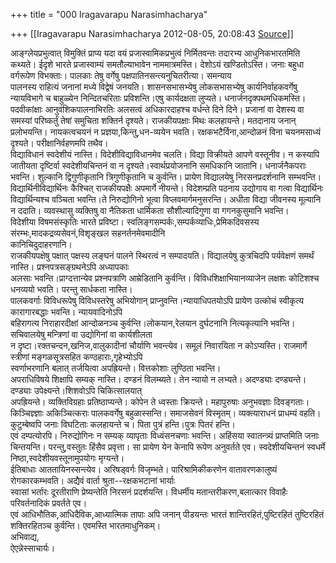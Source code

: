 +++
title = "000 Iragavarapu Narasimhacharya"

+++
[[Iragavarapu Narasimhacharya	2012-08-05, 20:08:43 [Source](https://groups.google.com/g/bvparishat/c/nU0UJpSl9io)]]



आङ्ग्लेयप्रभुत्वात् विमुक्तिं प्राप्य यदा वयं प्रजास्वामिकप्रभुत्वं निर्मितवन्तः तदारभ्य आधुनिकभारतमिति कथ्यते। ईदृशे भारते प्रजास्वाम्यं समतौल्याभावेन नाममात्रमस्ति। देशोऽयं खण्डितोऽस्ति। जनाः बहुधा वर्गरूपेण विभक्ताः। पालकाः तेषु वर्गेषु पक्षपातिनसन्त्यनुचितरीत्या। समन्याय  
पालनस्य राहित्यं जनानां मध्ये विद्वेषं जनयति। शासनसभासभ्येषु लोकसभासभ्येषु कार्यनिर्वाहकवर्गेषु न्यायविभागे च बाहुळ्येन निन्दितचरिताः प्रविशन्ति।एषु कार्यदक्षता लुप्यते। धनार्जनदृक्पथमधिकमस्ति। पदवीकांक्षाः आनुवंशिकपालनाभिरतिः अलसत्वं अधिकारदाहश्च वर्धन्ते दिने दिने। प्रजानां वा देशस्य वा समस्यां परिष्कर्तुं तेषां समुचिता शक्तिर्न दृश्यते। राजकीयपक्षाः मिथः कलहायन्ते। मतदानाय जनान् प्रलोभयन्ति। नायकत्वचयनं न प्रज्ञया,किन्तु,धन-व्ययेन भवति। रक्षकभटैर्विना,आन्दोळनं विना चयनमसाध्यं दृश्यते। परीक्षानिर्वहणमपि तथैव।  
विद्याविधानं स्वदेशीयं नास्ति। विदेशीविद्याविधानमेव चलति। विद्या विक्रीयते आपणे वस्तूनीव। न कस्यापि जातीयता दृष्टिर्वा स्वदेशीयचिन्तनं वा न दृश्यते।स्वार्थप्रयोजनानि समधिकानि जातानि। धनार्जनैकपराः भवन्ति। शुल्कानि द्विगुणीकृतानि त्रिगुणीकृतानि च कुर्वन्ति। प्रायेण विद्यालयेषु निरसनप्रदर्शनानि सम्भवन्ति।विद्यार्थिनीविद्यार्थिनः कैश्चित् राजकीयपक्षैः अपमार्गे नीयन्ते। विदेशम्प्रति पठनाय उद्योगाय वा गत्वा विद्यार्थिनः विद्यार्थिन्यश्च वञ्चिता भवन्ति।ते निरुद्योगिनो भूत्वा विप्लवमार्गमनुसरन्ति। अधीता विद्या जीवनस्य मूल्यानि न ददाति। व्यवस्थासु व्यक्तिषु वा नैतिकता धार्मिकता सौशील्यादिगुणा वा गगनकुसुमानि भवन्ति।  
विदेशीया विषमसंस्कृतिः भारते प्रविष्टा। स्वलिङ्गसम्पर्कः,सम्पर्कव्याधिः,प्रेमिकदिवसस्य संरम्भः,मादकद्रव्यसेवनं,विशृङ्खल सहनर्तनमेवमादीनि  
कानिचिदुदाहरणानि।  
राजकीयपक्षेषु पक्षात् पक्षस्य लङ्घनं पालने स्थिरत्वं न सम्पादयति। विद्यालयेषु कुत्रचिदपि पर्यवेक्षणं समर्थं नास्ति। प्रश्नपत्रसङ्ग्रथनेऽपि अध्यापकाः  
अलसाः भवन्ति।प्राग्दत्तान्येव प्रश्नपत्राणि आम्रेडितानि कुर्वन्ति। विविधशिक्षाभियानव्याजेन लक्षशः कोटिशश्च धनव्ययो भवति। परन्तु सार्धकता नास्ति।  
पालकवर्गाः विविधरूपेषु विविधस्तरेषु अभियोगान् प्राप्नुवन्ति।न्यायाधिपतयोऽपि प्रायेण उत्कोचं स्वीकृत्य कारागारबद्धाः भवन्ति। न्यायवादिनोऽपि  
बहिरागत्य निराहारदीक्षां आन्दोळनञ्च कुर्वन्ति।लोकयान,रेलयान दुर्घटनानि नित्यकृत्यानि भवन्ति। सचिवालयेषु मन्त्रिणां वा उद्योगिनां वा कार्यशीलता  
न दृष्टा।रक्तचन्दन,खनिज,वालुकादीनां चौर्याणि भवन्त्येव। समूलं निवारयिता न कोऽप्यस्ति। राजमार्गे स्त्रीणां मङ्गळसूत्रसहित कण्ठहाराः,गृहेभ्योऽपि  
स्वर्णाभरणानि बलात् तर्जयित्वा अपह्रियन्ते। वित्तकोशाः लुण्ठिता भवन्ति।  
अपराधिविषये शिक्षापि सम्यक् नास्ति। दण्डनं विलम्ब्यते। तेन न्यायो न लभ्यते। अदण्ड्याः दण्ड्यन्ते। दण्ड्याः उपेक्ष्यन्ते।शिशवोऽपि चिकित्सालयात्  
अपह्रियन्ते। व्यक्तिविग्रहाः प्रतिष्ठाप्यन्ते। कोपेन ते ध्वस्ताः क्रियन्ते। महापुरुषाः अनुभवज्ञाः दिवङ्गताः। किञ्चिज्ञ्ज्ञाः अकिञ्चित्कराः पालकवर्गेषु बहुळास्सन्ति। समाजसेवनं विस्मृतम्। व्यक्त्याराधनं प्राधम्यं वहति। कुटुम्बेष्वपि जनाः विघटिताः कलहायन्ते च। पिता पुत्रं हन्ति।पुत्रः पितरं हन्ति।  
एवं दम्पत्योरपि। निरुद्योगिनः न सम्यक् व्यापृताः विध्वंसनचणाः भवन्ति। अहिंसया स्वातन्त्र्यं प्राप्तमिति जनाः चिन्तयन्ति। परन्तु,वस्तुतः हिंसैव प्रवृत्ता। सा प्रायेण येन केनापि रूपेण अनुवर्तते एव। स्वदेशीयचिन्तनं स्वधर्मे निष्ठा,स्वदेशीयवस्तूनामुपयोगः मृग्यन्ते।  
ईतिबाधाः आततायिनस्सन्त्येव। अरिषड्वर्गः विजृम्भते। पारिश्रामिकीकरणेन वातावरणकालुष्यं रोगकारकम्भवति। अद्यैवं वार्ता श्रुता--रक्षकभटानां भार्याः  
स्वासां भर्तारः दूरतीराणि प्रेष्यन्तेति निरसनं प्रदर्शयन्ति। विधर्मीय मतान्तरीकरण,बलात्कार विवाहैः परिवर्तनादिकं प्रवर्तते एव।  
एवं आधिभौतिक,आधिदैविक,आध्यात्मिक तापाः अपि जनान् पीडयन्तः भारतं शान्तिरहितं,पुष्टिरहितं तुष्टिरहितं शक्तिरहितञ्च कुर्वन्ति। एवमस्ति भारतमाधुनिकम्।  
अभिवाद्य,  
ऐएन्नेस्साचार्यः।  
  
  


